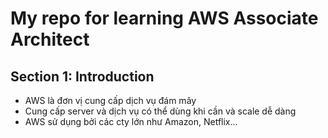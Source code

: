 # My repo for learning AWS Associate Architect

## Section 1: Introduction

- AWS là đơn vị cung cấp dịch vụ đám mây
- Cung cấp server và dịch vụ có thể dùng khi cần và scale dễ dàng
- AWS sử dụng bởi các cty lớn như Amazon, Netflix...